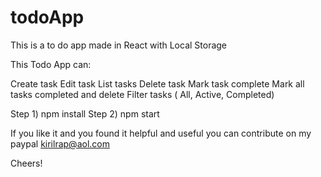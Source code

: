 # todoApp
This is a to do app made in React with Local Storage

This Todo App can:

Create task
Edit task
List tasks
Delete task
Mark task complete
Mark all tasks completed and delete
Filter tasks ( All, Active, Completed)

Step 1) npm install
Step 2) npm start


If you like it and you found it helpful and useful you can contribute on my paypal kirilrap@aol.com

Cheers!